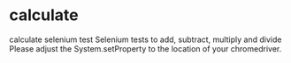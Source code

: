 # calculate
calculate selenium test
Selenium tests to add, subtract, multiply and divide
Please adjust the System.setProperty to the location of your chromedriver.
